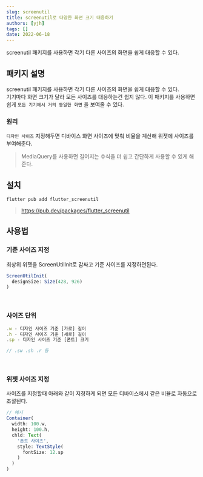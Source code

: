 ```yaml
---
slug: screenutil
title: screenutil로 다양한 화면 크기 대응하기
authors: [yjh]
tags: []
date: 2022-06-18
---
```


<div className="preview">
  screenutil 패키지를 사용하면 각기 다른 사이즈의 화면을 쉽게 대응할 수 있다.
</div>

<!--truncate-->
<!-- https://d2.naver.com/helloworld/7553804#ch4 참고 -->

## 패키지 설명

screenutil 패키지를 사용하면 각기 다른 사이즈의 화면을 쉽게 대응할 수 있다.  
기기마다 화면 크기가 달라 모든 사이즈를 대응하는건 쉽지 않다.
이 패키지를 사용하면 쉽게 `모든 기기에서 거의 동일한 화면` 을 보여줄 수 있다.
<br />

### 원리

`디자인 사이즈` 지정해두면 디바이스 화면 사이즈에 맞춰 비율을 계산해 위젯에 사이즈를 부여해준다.
<br />

> MediaQuery를 사용하면 길어지는 수식을 더 쉽고 간단하게 사용할 수 있게 해준다.

## 설치

```
flutter pub add flutter_screenutil
```

> https://pub.dev/packages/flutter_screenutil

## 사용법

### 기준 사이즈 지정

최상위 위젯을 ScreenUtilInit로 감싸고 기준 사이즈를 지정하면된다.

```javascript
ScreenUtilInit(
  designSize: Size(428, 926)
)
```

<br />

### 사이즈 단위

```javascript
.w - 디자인 사이즈 기준 [가로] 길이
.h - 디자인 사이즈 기준 [세로] 길이
.sp - 디자인 사이즈 기준 [폰트] 크기

// .sw .sh .r 등
```

<br />

### 위젯 사이즈 지정

사이즈를 지정할때 아래와 같이 지정하게 되면 모든 디바이스에서 같은 비율로 자동으로 조절된다.

```javascript
// 예시
Container(
  width: 100.w,
  height: 100.h,
  chld: Text(
    '폰트 사이즈',
    style: TextStyle(
      fontSize: 12.sp
    )
  )
)
```

<!-- https://nomaruhan.tistory.com/13 -->

<!-- 그리드 뷰어 사용법 -->
<!-- https://velog.io/@adbr/flutter-GridView-%EC%A0%95%EB%A6%AC#-gridview-widget-%EC%98%88%EC%A0%9C-%ED%94%84%EB%A1%9C%EC%A0%9D%ED%8A%B8%EC%97%90-%EC%93%B0%EC%9D%B8-%ED%8A%B9%EC%A7%95 -->
<!-- Hero 위젯 사용법 -->
<!-- border radius 사용법 -->
<!-- box-shadow 사용법 -->
